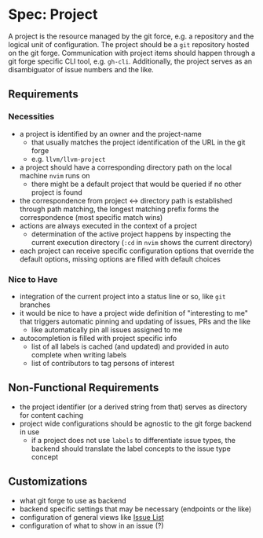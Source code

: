 # Spec: Project

A project is the resource managed by the git force, e.g. a repository and the logical unit of
configuration. The project should be a `git` repository hosted on the git forge. Communication with
project items should happen through a git forge specific CLI tool, e.g. `gh-cli`.
Additionally, the project serves as an disambiguator of issue numbers and the like.

## Requirements

### Necessities

- a project is identified by an owner and the project-name
    - that usually matches the project identification of the URL in the git forge
    - e.g. `llvm/llvm-project`
- a project should have a corresponding directory path on the local machine `nvim` runs on
    - there might be a default project that would be queried if no other project is found
- the correspondence from project <-> directory path is established through path matching, the
  longest matching prefix forms the correspondence (most specific match wins)
- actions are always executed in the context of a project
    - determination of the active project happens by inspecting the current execution directory
      (`:cd` in `nvim` shows the current directory)
- each project can receive specific configuration options that override the default options,
  missing options are filled with default choices

### Nice to Have

- integration of the current project into a status line or so, like `git` branches
- it would be nice to have a project wide definition of "interesting to me" that triggers
  automatic pinning and updating of issues, PRs and the like
    - like automatically pin all issues assigned to me
- autocompletion is filled with project specific info
    - list of all labels is cached (and updated) and provided in auto complete when writing labels
    - list of contributors to tag persons of interest

## Non-Functional Requirements

- the project identifier (or a derived string from that) serves as directory for content caching
- project wide configurations should be agnostic to the git forge backend in use
    - if a project does not use `labels` to differentiate issue types, the backend should translate
      the label concepts to the issue type concept

## Customizations

- what git forge to use as backend
- backend specific settings that may be necessary (endpoints or the like)
- configuration of general views like [Issue List](issue_list.md)
- configuration of what to show in an issue (?)
